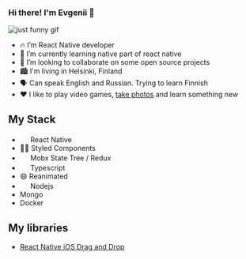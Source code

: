 ### Hi there! I'm Evgenii 👋

![just funny gif](https://media.giphy.com/media/iIqmM5tTjmpOB9mpbn/giphy.gif)

- 🔥 I’m React Native developer
- 🌱 I’m currently learning native part of react native
- 👯 I’m looking to collaborate on some open source projects
- 🏙 I'm living in Helsinki, Finland
- 🗣 Can speak English and Russian. Trying to learn Finnish 
- ❤️ I like to play video games, [take photos](https://www.instagram.com/eugenusov/) and learn something new

## My Stack

- <img src="https://reactnative.dev/img/header_logo.svg" width="17"> React Native
- 💅🏿 Styled Components
- <img src="https://d33wubrfki0l68.cloudfront.net/0834d0215db51e91525a25acf97433051f280f2f/c30f5/img/redux.svg" width="17"/> Mobx State Tree / Redux
- <img src="https://www.typescriptlang.org/images/branding/logo-grouping.svg" width="17" /> Typescript
- 😄 Reanimated
- <img src="https://nodejs.dev/favicon-32x32.png" width="17"> Nodejs
- Mongo
- Docker

## My libraries
- [React Native iOS Drag and Drop](https://github.com/evgenusov/react-native-ios-drag-and-drop)
